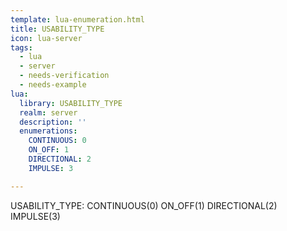 ```yaml
---
template: lua-enumeration.html
title: USABILITY_TYPE
icon: lua-server
tags:
  - lua
  - server
  - needs-verification
  - needs-example
lua:
  library: USABILITY_TYPE
  realm: server
  description: ''
  enumerations:
    CONTINUOUS: 0
    ON_OFF: 1
    DIRECTIONAL: 2
    IMPULSE: 3

---
```


<div class="lua__search__keywords">
USABILITY_TYPE: CONTINUOUS(0) ON_OFF(1) DIRECTIONAL(2) IMPULSE(3)
</div>
